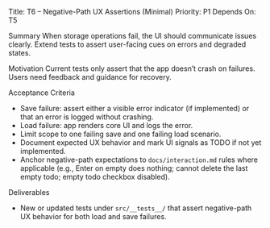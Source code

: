 Title: T6 – Negative-Path UX Assertions (Minimal)
Priority: P1
Depends On: T5

Summary
When storage operations fail, the UI should communicate issues clearly. Extend tests to assert user-facing cues on errors and degraded states.

Motivation
Current tests only assert that the app doesn’t crash on failures. Users need feedback and guidance for recovery.

Acceptance Criteria
- Save failure: assert either a visible error indicator (if implemented) or that an error is logged without crashing.
- Load failure: app renders core UI and logs the error.
- Limit scope to one failing save and one failing load scenario.
- Document expected UX behavior and mark UI signals as TODO if not yet implemented.
 - Anchor negative-path expectations to `docs/interaction.md` rules where applicable (e.g., Enter on empty does nothing; cannot delete the last empty todo; empty todo checkbox disabled).

Deliverables
- New or updated tests under `src/__tests__/` that assert negative-path UX behavior for both load and save failures.
